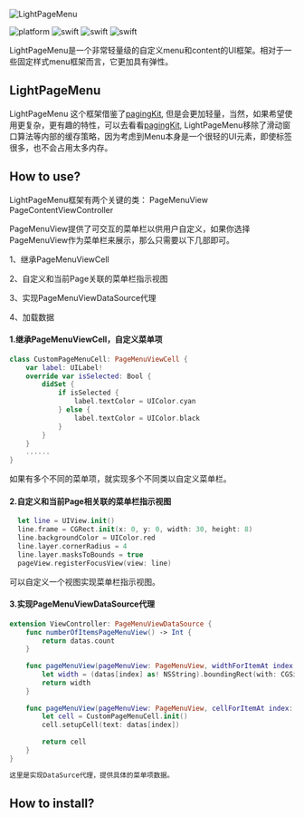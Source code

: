 ![LightPageMenu](https://user-images.githubusercontent.com/34939593/135384338-ab79e578-b5d9-4c14-bc70-e97d0bb6c9ca.png)

![platform](https://img.shields.io/badge/platform-ios-brightgreen.svg)  ![swift](https://img.shields.io/badge/swift-5.0-brightgreen.svg)  ![swift](https://img.shields.io/badge/license-MIT-brightgreen.svg)  ![swift](https://img.shields.io/badge/release-v1.0.3-brightgreen.svg)

LightPageMenu是一个非常轻量级的自定义menu和content的UI框架。相对于一些固定样式menu框架而言，它更加具有弹性。

## LightPageMenu
LightPageMenu 这个框架借鉴了[pagingKit](https://github.com/kazuhiro4949/PagingKit), 但是会更加轻量，当然，如果希望使用更复杂，更有趣的特性，可以去看看[pagingKit](https://github.com/kazuhiro4949/PagingKit), LightPageMenu移除了滑动窗口算法等内部的缓存策略，因为考虑到Menu本身是一个很轻的UI元素，即使标签很多，也不会占用太多内存。


## How to use?
LightPageMenu框架有两个关键的类：
PageMenuView
PageContentViewController

PageMenuView提供了可交互的菜单栏以供用户自定义，如果你选择PageMenuView作为菜单栏来展示，那么只需要以下几部即可。

1、继承PageMenuViewCell

2、自定义和当前Page关联的菜单栏指示视图

3、实现PageMenuViewDataSource代理

4、加载数据

#### 1.继承PageMenuViewCell，自定义菜单项
```Swift
class CustomPageMenuCell: PageMenuViewCell {
    var label: UILabel!
    override var isSelected: Bool {
        didSet {
            if isSelected {
                label.textColor = UIColor.cyan
            } else {
                label.textColor = UIColor.black
            }
        }
    }
    ......
}
```
如果有多个不同的菜单项，就实现多个不同类以自定义菜单栏。

#### 2.自定义和当前Page相关联的菜单栏指示视图
```Swift
  let line = UIView.init()
  line.frame = CGRect.init(x: 0, y: 0, width: 30, height: 8)
  line.backgroundColor = UIColor.red
  line.layer.cornerRadius = 4
  line.layer.masksToBounds = true
  pageView.registerFocusView(view: line)
```

可以自定义一个视图实现菜单栏指示视图。

#### 3.实现PageMenuViewDataSource代理
```Swift
extension ViewController: PageMenuViewDataSource {
    func numberOfItemsPageMenuView() -> Int {
        return datas.count
    }
    
    func pageMenuView(pageMenuView: PageMenuView, widthForItemAt index: Int) -> CGFloat {
        let width = (datas[index] as! NSString).boundingRect(with: CGSize.init(width: CGFloat.infinity, height: 20), options: .usesLineFragmentOrigin, attributes: [NSAttributedString.Key.font : UIFont.systemFont(ofSize: 16, weight: .medium)], context: nil).width + 2
        return width
    }
    
    func pageMenuView(pageMenuView: PageMenuView, cellForItemAt index: Int) -> PageMenuViewCell {
        let cell = CustomPageMenuCell.init()
        cell.setupCell(text: datas[index])
        
        return cell
    }
}

这里是实现DataSurce代理，提供具体的菜单项数据。


```


## How to install?
